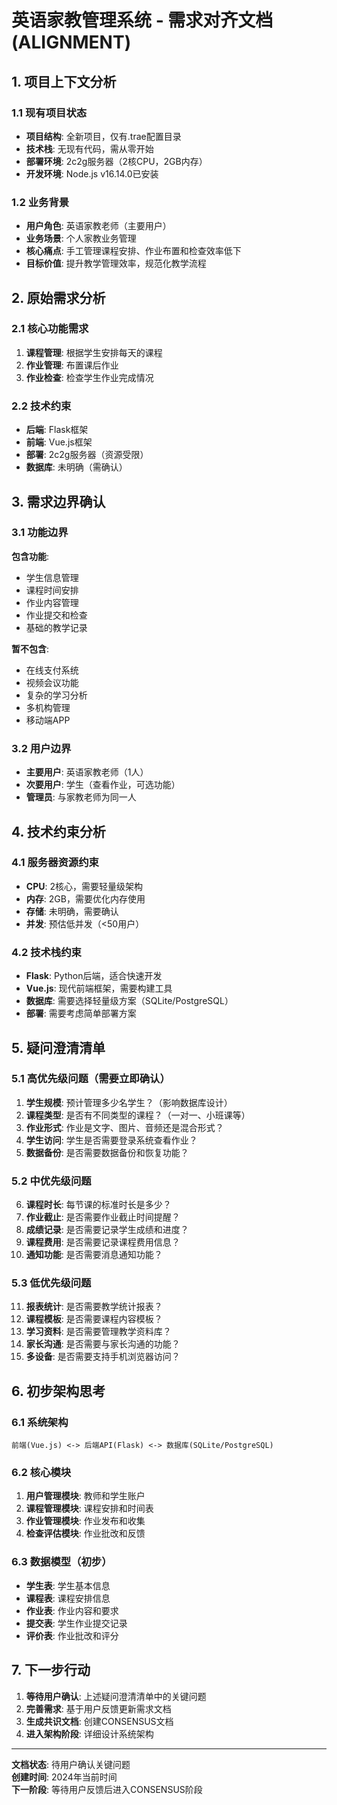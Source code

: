 # 英语家教管理系统 - 需求对齐文档 (ALIGNMENT)

## 1. 项目上下文分析

### 1.1 现有项目状态
- **项目结构**: 全新项目，仅有.trae配置目录
- **技术栈**: 无现有代码，需从零开始
- **部署环境**: 2c2g服务器（2核CPU，2GB内存）
- **开发环境**: Node.js v16.14.0已安装

### 1.2 业务背景
- **用户角色**: 英语家教老师（主要用户）
- **业务场景**: 个人家教业务管理
- **核心痛点**: 手工管理课程安排、作业布置和检查效率低下
- **目标价值**: 提升教学管理效率，规范化教学流程

## 2. 原始需求分析

### 2.1 核心功能需求
1. **课程管理**: 根据学生安排每天的课程
2. **作业管理**: 布置课后作业
3. **作业检查**: 检查学生作业完成情况

### 2.2 技术约束
- **后端**: Flask框架
- **前端**: Vue.js框架
- **部署**: 2c2g服务器（资源受限）
- **数据库**: 未明确（需确认）

## 3. 需求边界确认

### 3.1 功能边界
**包含功能**:
- 学生信息管理
- 课程时间安排
- 作业内容管理
- 作业提交和检查
- 基础的教学记录

**暂不包含**:
- 在线支付系统
- 视频会议功能
- 复杂的学习分析
- 多机构管理
- 移动端APP

### 3.2 用户边界
- **主要用户**: 英语家教老师（1人）
- **次要用户**: 学生（查看作业，可选功能）
- **管理员**: 与家教老师为同一人

## 4. 技术约束分析

### 4.1 服务器资源约束
- **CPU**: 2核心，需要轻量级架构
- **内存**: 2GB，需要优化内存使用
- **存储**: 未明确，需要确认
- **并发**: 预估低并发（<50用户）

### 4.2 技术栈约束
- **Flask**: Python后端，适合快速开发
- **Vue.js**: 现代前端框架，需要构建工具
- **数据库**: 需要选择轻量级方案（SQLite/PostgreSQL）
- **部署**: 需要考虑简单部署方案

## 5. 疑问澄清清单

### 5.1 高优先级问题（需要立即确认）
1. **学生规模**: 预计管理多少名学生？（影响数据库设计）
2. **课程类型**: 是否有不同类型的课程？（一对一、小班课等）
3. **作业形式**: 作业是文字、图片、音频还是混合形式？
4. **学生访问**: 学生是否需要登录系统查看作业？
5. **数据备份**: 是否需要数据备份和恢复功能？

### 5.2 中优先级问题
6. **课程时长**: 每节课的标准时长是多少？
7. **作业截止**: 是否需要作业截止时间提醒？
8. **成绩记录**: 是否需要记录学生成绩和进度？
9. **课程费用**: 是否需要记录课程费用信息？
10. **通知功能**: 是否需要消息通知功能？

### 5.3 低优先级问题
11. **报表统计**: 是否需要教学统计报表？
12. **课程模板**: 是否需要课程内容模板？
13. **学习资料**: 是否需要管理教学资料库？
14. **家长沟通**: 是否需要与家长沟通的功能？
15. **多设备**: 是否需要支持手机浏览器访问？

## 6. 初步架构思考

### 6.1 系统架构
```
前端(Vue.js) <-> 后端API(Flask) <-> 数据库(SQLite/PostgreSQL)
```

### 6.2 核心模块
1. **用户管理模块**: 教师和学生账户
2. **课程管理模块**: 课程安排和时间表
3. **作业管理模块**: 作业发布和收集
4. **检查评估模块**: 作业批改和反馈

### 6.3 数据模型（初步）
- **学生表**: 学生基本信息
- **课程表**: 课程安排信息
- **作业表**: 作业内容和要求
- **提交表**: 学生作业提交记录
- **评价表**: 作业批改和评分

## 7. 下一步行动

1. **等待用户确认**: 上述疑问澄清清单中的关键问题
2. **完善需求**: 基于用户反馈更新需求文档
3. **生成共识文档**: 创建CONSENSUS文档
4. **进入架构阶段**: 详细设计系统架构

---

**文档状态**: 待用户确认关键问题  
**创建时间**: 2024年当前时间  
**下一阶段**: 等待用户反馈后进入CONSENSUS阶段